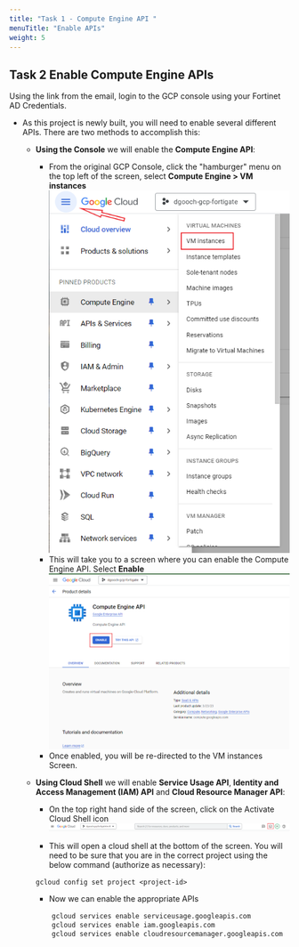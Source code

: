 ```yaml
---
title: "Task 1 - Compute Engine API "
menuTitle: "Enable APIs"
weight: 5
---
```


## Task 2 Enable Compute Engine APIs

Using the link from the email, login to the GCP console using your Fortinet AD Credentials.

- As this project is newly built, you will need to enable several different APIs.  There are two methods to accomplish this:

  - **Using the Console** we will enable the **Compute Engine API**: 
      - From the original GCP Console, click the "hamburger" menu on the top left of the screen, select **Compute Engine > VM instances**
      ![CE_hamburger](CE_hamburger.png)
      - This will take you to a screen where you can enable the Compute Engine API.  Select **Enable**
      ![CE_api_enable](CE_api_enable.png)
      - Once enabled, you will be re-directed to the VM instances Screen.
  
  - **Using Cloud Shell** we will enable **Service Usage API**, **Identity and Access Management (IAM) API** and **Cloud Resource Manager API**:
      - On the top right hand side of the screen, click on the Activate Cloud Shell icon 
      ![en-shell](en-shell.png)

      - This will open a cloud shell at the bottom of the screen.  You will need to be sure that you are in the correct project using the below command (authorize as necessary):

      ```
      gcloud config set project <project-id>

      ```
      - Now we can enable the appropriate APIs  
      ```
          gcloud services enable serviceusage.googleapis.com
          gcloud services enable iam.googleapis.com
          gcloud services enable cloudresourcemanager.googleapis.com
      ``` 
